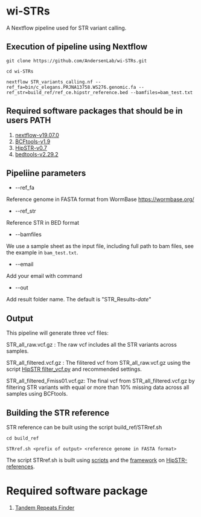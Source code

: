 # wi-STRs

A Nextflow pipeline used for STR variant calling.

## Execution of pipeline using Nextflow
```
git clone https://github.com/AndersenLab/wi-STRs.git

cd wi-STRs

nextflow STR_variants_calling.nf --ref_fa=bin/c_elegans.PRJNA13758.WS276.genomic.fa --ref_str=build_ref/ref_ce.hipstr_reference.bed --bamfiles=bam_test.txt 

```

## Required software packages that should be in users PATH

1. [nextflow-v19.07.0](https://www.nextflow.io/docs/latest/getstarted.html)
2. [BCFtools-v1.9](https://samtools.github.io/bcftools/bcftools.html)
3. [HipSTR-v0.7](https://github.com/tfwillems/HipSTR)
4. [bedtools-v2.29.2](https://bedtools.readthedocs.io/en/latest/)

## Pipeliine parameters

* --ref_fa

Reference genome in FASTA format from WormBase https://wormbase.org/

* --ref_str

Reference STR in BED format

* --bamfiles

We use a sample sheet as the input file, including full path to bam files, see the example in `bam_test.txt`.

* --email

Add your email with command

* --out

Add result folder name. The default is "STR_Results-*date*"

## Output

This pipeline will generate three vcf files:

STR_all_raw.vcf.gz :              The raw vcf includes all the STR variants across samples.

STR_all_filtered.vcf.gz :         The filitered vcf from STR_all_raw.vcf.gz using the script [HipSTR filter_vcf.py](https://github.com/tfwillems/HipSTR/blob/master/scripts/filter_vcf.py) and recommended settings.

STR_all_filtered_Fmiss01.vcf.gz:  The final vcf from STR_all_filtered.vcf.gz by filtering STR variants with equal or more than 10% missing data across all samples using BCFtools.


## Building the STR reference

STR reference can be built using the script build_ref/STRref.sh

```
cd build_ref

STRref.sh <prefix of output> <reference genome in FASTA format>

```

The script STRref.sh is built using [scripts](https://github.com/HipSTR-Tool/HipSTR-references/tree/master/scripts) and the [framework](https://github.com/HipSTR-Tool/HipSTR-references/blob/master/mouse/mouse_reference.md) on [HipSTR-references](https://github.com/HipSTR-Tool/HipSTR-references).

# Required software package

1. [Tandem Repeats Finder](https://tandem.bu.edu/trf/trf.html)

